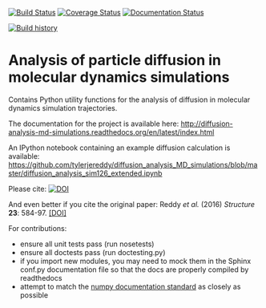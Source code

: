 [![Build Status](https://travis-ci.org/tylerjereddy/diffusion_analysis_MD_simulations.svg?branch=master)](https://travis-ci.org/tylerjereddy/diffusion_analysis_MD_simulations)
[![Coverage Status](https://coveralls.io/repos/tylerjereddy/diffusion_analysis_MD_simulations/badge.svg?branch=master&service=github)](https://coveralls.io/github/tylerjereddy/diffusion_analysis_MD_simulations?branch=master)
[![Documentation Status](https://readthedocs.org/projects/diffusion-analysis-md-simulations/badge/?version=latest)](http://diffusion-analysis-md-simulations.readthedocs.org/en/latest/?badge=latest)

[![Build history](https://buildstats.info/travisci/chart/tylerjereddy/diffusion_analysis_MD_simulations)](https://travis-ci.org/tylerjereddy/diffusion_analysis_MD_simulations/builds)
                

Analysis of particle diffusion in molecular dynamics simulations
================================================================

Contains Python utility functions for the analysis of diffusion in molecular dynamics simulation trajectories.

The documentation for the project is available here: http://diffusion-analysis-md-simulations.readthedocs.org/en/latest/index.html

An IPython notebook containing an example diffusion calculation is available: https://github.com/tylerjereddy/diffusion_analysis_MD_simulations/blob/master/diffusion_analysis_sim126_extended.ipynb 

Please cite: [![DOI](https://zenodo.org/badge/doi/10.5281/zenodo.11827.png)](http://dx.doi.org/10.5281/zenodo.11827)

And even better if you cite the original paper: Reddy *et al.* (2016) *Structure* **23**: 584-97. [[DOI]](http://dx.doi.org/10.1016/j.str.2014.12.019)

For contributions:
  * ensure all unit tests pass (run nosetests)
  * ensure all doctests pass (run doctesting.py)
  * if you import new modules, you may need to mock them in the Sphinx conf.py documentation file so that the docs are properly compiled by readthedocs
  * attempt to match the [numpy documentation standard](https://github.com/numpy/numpy/blob/master/doc/HOWTO_DOCUMENT.rst.txt) as closely as possible
